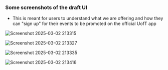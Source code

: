 ### Some screenshots of the draft UI

- This is meant for users to understand what we are offering and how they can "sign up" for their events to be promoted on the official UofT app

![Screenshot 2025-03-02 213315](https://github.com/user-attachments/assets/30dbe3dd-6fac-4fa5-8f5b-a8491d6f0e7c)

![Screenshot 2025-03-02 213327](https://github.com/user-attachments/assets/27671c95-cedb-4748-ac3d-0ee786a2f416)

![Screenshot 2025-03-02 213335](https://github.com/user-attachments/assets/b151d611-fc87-44d9-a6d5-8c2a9c32c406)

![Screenshot 2025-03-02 213416](https://github.com/user-attachments/assets/9e8cc79b-54e7-4e5a-907f-978e1a0c100e)
